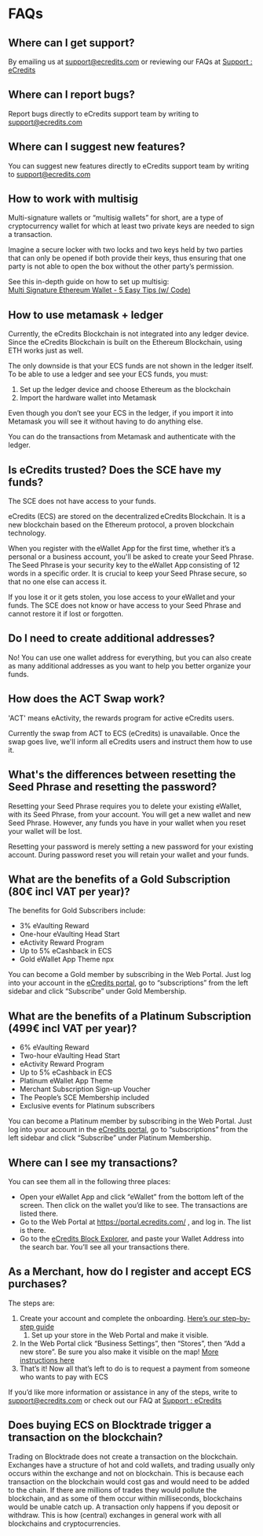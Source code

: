 # FAQs
## Where can I get support? 
By emailing us at [support@ecredits.com](mailto:support@ecredits.com) or reviewing our FAQs at [Support : eCredits](https://support.ecredits.com/en/support/home)

## Where can I report bugs? 
Report bugs directly to eCredits support team by writing to [support@ecredits.com](mailto:support@ecredits.com)

## Where can I suggest new features? 
You can suggest new features directly to eCredits support team by writing to [support@ecredits.com](mailto:support@ecredits.com)  

## How to work with multisig 
Multi-signature wallets or “multisig wallets” for short, are a type of cryptocurrency wallet for which at least two private keys are needed to sign a transaction.  

Imagine a secure locker with two locks and two keys held by two parties that can only be opened if both provide their keys, thus ensuring that one party is not able to open the box without the other party’s permission. 

See this in-depth guide on how to set up multisig:  
[Multi Signature Ethereum Wallet - 5 Easy Tips (w/ Code)](https://chainwave.io/multi-signature-ethereum-wallet/)  

## How to use metamask + ledger 
Currently, the eCredits Blockchain is not integrated into any ledger device.  
Since the eCredits Blockchain is built on the Ethereum Blockchain, using ETH works just as well. 

The only downside is that your ECS funds are not shown in the ledger itself. 
To be able to use a ledger and see your ECS funds, you must:  

1. Set up the ledger device and choose Ethereum as the blockchain  
2. Import the hardware wallet into Metamask  

Even though you don’t see your ECS in the ledger, if you import it into Metamask you will see it without having to do anything else.  

You can do the transactions from Metamask and authenticate with the ledger.  

## Is eCredits trusted? Does the SCE have my funds? 
The SCE does not have access to your funds. 

eCredits (ECS) are stored on the decentralized eCredits Blockchain. It is a new blockchain based on the Ethereum protocol, a proven blockchain technology. 

When you register with the eWallet App for the first time, whether it’s a personal or a business account, you'll be asked to create your Seed Phrase. The Seed Phrase is your security key to the eWallet App consisting of 12 words in a specific order. It is crucial to keep your Seed Phrase secure, so that no one else can access it.  

If you lose it or it gets stolen, you lose access to your eWallet and your funds. The SCE does not know or have access to your Seed Phrase and cannot restore it if lost or forgotten. 

## Do I need to create additional addresses? 
No! You can use one wallet address for everything, but you can also create as many additional addresses as you want to help you better organize your funds. 

## How does the ACT Swap work? 
'ACT' means eActivity, the rewards program for active eCredits users. 

Currently the swap from ACT to ECS (eCredits) is unavailable. Once the swap goes live, we'll inform all eCredits users and instruct them how to use it.

## What's the differences between resetting the Seed Phrase and resetting the password?

Resetting your Seed Phrase requires you to delete your existing eWallet, with its Seed Phrase, from your account. You will get a new wallet and new Seed Phrase. However, any funds you have in your wallet when you reset your wallet will be lost. 

Resetting your password is merely setting a new password for your existing account. During password reset you will retain your wallet and your funds. 

## What are the benefits of a Gold Subscription (80€ incl VAT per year)?

The benefits for Gold Subscribers include: 

- 3% eVaulting Reward 
- One-hour eVaulting Head Start 
- eActivity Reward Program 
- Up to 5% eCashback in ECS 
- Gold eWallet App Theme npx 

You can become a Gold member by subscribing in the Web Portal. Just log into your account in the [eCredits portal](https://portal.ecredits.com/), go to “subscriptions” from the left sidebar and click “Subscribe” under Gold Membership. 

## What are the benefits of a Platinum Subscription (499€ incl VAT per year)? 

- 6% eVaulting Reward 
- Two-hour eVaulting Head Start 
- eActivity Reward Program 
- Up to 5% eCashback in ECS 
- Platinum eWallet App Theme 
- Merchant Subscription Sign-up Voucher 
- The People’s SCE Membership included 
- Exclusive events for Platinum subscribers

You can become a Platinum member by subscribing in the Web Portal. Just log into your account in the [eCredits portal](https://portal.ecredits.com/), go to “subscriptions” from the left sidebar and click “Subscribe” under Platinum Membership. 


## Where can I see my transactions?  

You can see them all in the following three places:

- Open your eWallet App and click “eWallet” from the bottom left of the screen. Then click on the wallet you’d like to see. The transactions are listed there. 
- Go to the Web Portal at https://portal.ecredits.com/ , and log in. The list is there. 
- Go to the [eCredits Block Explorer](https://explorer.ecredits.com), and paste your Wallet Address into the search bar. You’ll see all your transactions there. 

## As a Merchant, how do I register and accept ECS purchases? 
The steps are:  

1. Create your account and complete the onboarding. [Here’s our step-by-step guide](https://support.ecredits.com/en/support/solutions/articles/66000502875-signing-up-or-adding-a-business-profile)
      1. Set up your store in the Web Portal and make it visible. 
2. In the Web Portal click “Business Settings”, then “Stores”, then “Add a new store”. Be sure you also make it visible on the map! [More instructions here](https://support.ecredits.com/en/support/solutions/articles/66000501361-how-can-my-store-be-shown-on-the-map-) 
3. That’s it! Now all that’s left to do is to request a payment from someone who wants to pay with ECS 

If you’d like more information or assistance in any of the steps, write to [support@ecredits.com](mailto:support@ecredits.com) or check out our FAQ at [Support : eCredits](https://support.ecredits.com/en/support/home)

## Does buying ECS on Blocktrade trigger a transaction on the blockchain?

Trading on Blocktrade does not create a transaction on the blockchain. Exchanges have a structure of hot and cold wallets, and trading usually only occurs within the exchange and not on blockchain. This is because each transaction on the blockchain would cost gas and would need to be added to the chain. If there are millions of trades they would pollute the blockchain, and as some of them occur within milliseconds, blockchains would be unable catch up. A transaction only happens if you deposit or withdraw. This is how (central) exchanges in general work with all blockchains and cryptocurrencies.
 